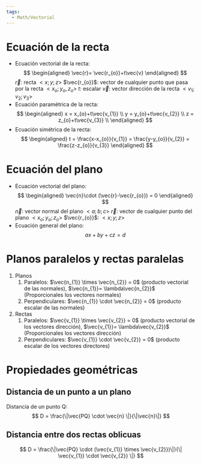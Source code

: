 ```yaml
---
tags:
  - Math/Vectorial
---
```


# Ecuación de la recta
- Ecuación vectorial de la recta:
$$
\begin{aligned}
\vec{r}= \vec{r_{o}}+t\vec{v}
\end{aligned}
$$
$\vec{r}$: recta $<x;y;z>$
$\vec{r_{o}}$: vector de cualquier punto que pasa por la recta $<x_{o};y_{o},z_{o}>$
$t$: escalar
$\vec{v}$: vector dirección de la recta $<v_{1};v_{2};v_{3}>$
- Ecuación paramétrica de la recta:
$$
	\begin{aligned}
	x = x_{o}+t\vec{v_{1}} \\
	y = y_{o}+t\vec{v_{2}} \\
	z = z_{o}+t\vec{v_{3}} \\
	\end{aligned}
	$$
- Ecuación simétrica de la recta:
$$
\begin{aligned}
t = \frac{x-x_{o}}{v_{1}} = \frac{y-y_{o}}{v_{2}} = \frac{z-z_{o}}{v_{3}}
\end{aligned}
$$
# Ecuación del plano
- Ecuación vectorial del plano:
$$
\begin{aligned}
\vec{n}\cdot (\vec{r}-\vec{r_{o}}) = 0
\end{aligned}
$$
$\vec{n}$: vector normal del plano $<a;b;c>$
$\vec{r}$: vector de cualquier punto del plano $<x_{o};y_{o};z_{o}>$
$\vec{r_{o}}$: $<x;y;z>$
- Ecuación general del plano:
$$
ax + by + cz = d
$$
# Planos paralelos y rectas paralelas
1. Planos
	1. Paralelos: $\vec{n_{1}} \times \vec{n_{2}} = 0$ (producto vectorial de las normales), $\vec{n_{1}}= \lambda\vec{n_{2}}$ (Proporcionales los vectores normales)
	2. Perpendiculares: $\vec{n_{1}} \cdot \vec{n_{2}} = 0$ (producto escalar de las normales)
2. Rectas
	1. Paralelos: $\vec{v_{1}} \times \vec{v_{2}} = 0$ (producto vectorial de los vectores dirección), $\vec{v_{1}}= \lambda\vec{v_{2}}$ (Proporcionales los vectores dirección)
	2. Perpendiculares: $\vec{v_{1}} \cdot \vec{v_{2}} = 0$ (producto escalar de los vectores directores)

# Propiedades geométricas
## Distancia de un punto a un plano
Distancia de un punto Q:
$$
D = \frac{\|\vec{PQ} \cdot \vec{n} \|}{\|\vec{n}\|}
$$
## Distancia entre dos rectas oblicuas
$$
D = \frac{\|\vec{PQ} \cdot (\vec{v_{1}} \times \vec{v_{2}})\|}{\| \vec{v_{1}} \cdot \vec{v_{2}} \|}
$$
